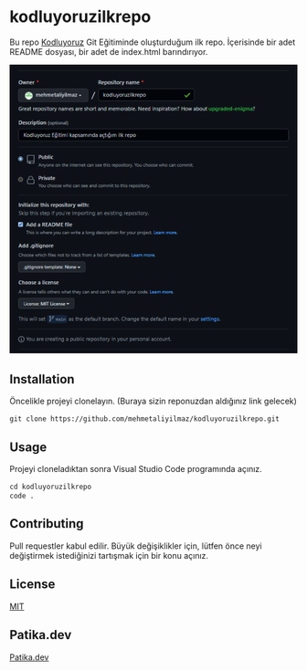 # kodluyoruzilkrepo
Bu repo [Kodluyoruz](https://www.kodluyoruz.org/) Git Eğitiminde oluşturduğum ilk repo. İçerisinde bir adet README dosyası, bir adet de index.html barındırıyor.

![](https://github.com/mehmetaliyilmaz/kodluyoruzilkrepo/blob/main/figures/kodluyoruzilkrepo.png)

## Installation
Öncelikle projeyi clonelayın. (Buraya sizin reponuzdan aldığınız link gelecek)
```
git clone https://github.com/mehmetaliyilmaz/kodluyoruzilkrepo.git
```
## Usage
Projeyi cloneladıktan sonra Visual Studio Code programında açınız.
```
cd kodluyoruzilkrepo
code .
```

## Contributing
Pull requestler kabul edilir. Büyük değişiklikler için, lütfen önce neyi değiştirmek istediğinizi tartışmak için bir konu açınız.

## License
[MIT](https://choosealicense.com/licenses/mit/)

## Patika.dev
[Patika.dev](www.patika.dev)
